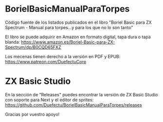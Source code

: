 # BorielBasicManualParaTorpes
Código fuente de los listados publicados en el libro "Boriel Basic para ZX Spectrum - Manual para torpes...y para los que no lo son tanto"

El libro se puede adquirir en Amazon en formato digital, tapa dura o tapa blanda: https://www.amazon.es/Boriel-Basic-para-ZX-Spectrum/dp/B0CQD65FXZ

Los mecenas tienen derecho a la versión en PDF y EPUB: https://www.patreon.com/DuefectuCorp

# ZX Basic Studio
En la sección de "Releases" puedes encontrar la versión de ZX Basic Studio con soporte para Next y el editor de sprites: https://github.com/Duefectu/BorielBasicManualParaTorpes/releases

Gracias por vuestro apoyo!
